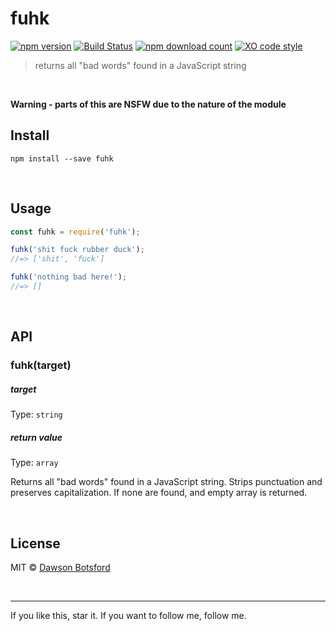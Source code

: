 # fuhk
[![npm version](https://img.shields.io/npm/v/fuhk.svg)](https://www.npmjs.com/package/fuhk)
[![Build Status](https://travis-ci.org/dawsonbotsford/fuhk.svg?branch=master)](https://travis-ci.org/dawsonbotsford/fuhk)
[![npm download count](http://img.shields.io/npm/dm/fuhk.svg?style=flat)](http://npmjs.org/fuhk)
[![XO code style](https://img.shields.io/badge/code_style-XO-5ed9c7.svg)](https://github.com/sindresorhus/xo)

> returns all "bad words" found in a JavaScript string

<br>

**Warning - parts of this are NSFW due to the nature of the module**

## Install

```
npm install --save fuhk
```


<br>

## Usage

```js
const fuhk = require('fuhk');

fuhk('shit fuck rubber duck');
//=> ['shit', 'fuck']

fuhk('nothing bad here!');
//=> []
```

<br>

## API

### fuhk(target)

##### target

Type: `string`


##### return value

Type: `array`

Returns all "bad words" found in a JavaScript string. Strips punctuation and preserves capitalization. If none are found, and empty array is returned.

<br>

## License

MIT © [Dawson Botsford](http://dawsonbotsford.com)

<br>

---
If you like this, star it. If you want to follow me, follow me.
